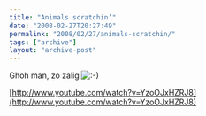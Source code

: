 ```yaml
---
title: "Animals scratchin’"
date: "2008-02-27T20:27:49"
permalink: "2008/02/27/animals-scratchin/"
tags: ["archive"]
layout: "archive-post"
---
```

Ghoh man, zo zalig ![:-)](http://www.donebysimon.be/blog/wp-includes/images/smilies/icon_smile.gif)

[http://www.youtube.com/watch?v=YzoOJxHZRJ8](http://www.youtube.com/watch?v=YzoOJxHZRJ8)
